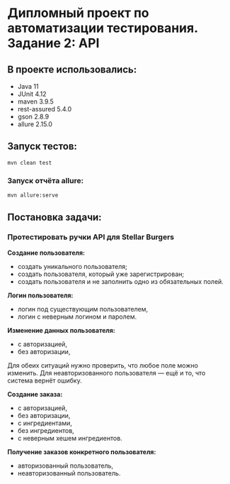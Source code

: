 # Дипломный проект по автоматизации тестирования. Задание 2: API
## В проекте использовались:
- Java 11
- JUnit 4.12
- maven 3.9.5
- rest-assured 5.4.0
- gson 2.8.9
- allure 2.15.0
## Запуск тестов:
```
mvn clean test
```
### Запуск отчёта allure:
```
mvn allure:serve
```
## Постановка задачи:
### Протестировать ручки API для Stellar Burgers
**Создание пользователя:**
- создать уникального пользователя;
- создать пользователя, который уже зарегистрирован;
- создать пользователя и не заполнить одно из обязательных полей. 

**Логин пользователя:**
- логин под существующим пользователем,
- логин с неверным логином и паролем.

**Изменение данных пользователя:**
- с авторизацией,
- без авторизации,

Для обеих ситуаций нужно проверить, что любое поле можно изменить. 
Для неавторизованного пользователя — ещё и то, что система вернёт ошибку.

**Создание заказа:**
- с авторизацией,
- без авторизации,
- с ингредиентами,
- без ингредиентов,
- с неверным хешем ингредиентов.

**Получение заказов конкретного пользователя:**
- авторизованный пользователь,
- неавторизованный пользователь.
